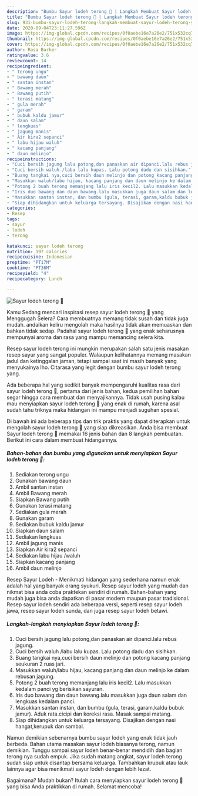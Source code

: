 ```yaml
---
description: "Bumbu Sayur lodeh terong 🍆 | Langkah Membuat Sayur lodeh terong 🍆 Yang Lezat"
title: "Bumbu Sayur lodeh terong 🍆 | Langkah Membuat Sayur lodeh terong 🍆 Yang Lezat"
slug: 931-bumbu-sayur-lodeh-terong-langkah-membuat-sayur-lodeh-terong-yang-lezat
date: 2020-09-04T23:11:27.596Z
image: https://img-global.cpcdn.com/recipes/0f0aebe16e7a26e2/751x532cq70/sayur-lodeh-terong-🍆-foto-resep-utama.jpg
thumbnail: https://img-global.cpcdn.com/recipes/0f0aebe16e7a26e2/751x532cq70/sayur-lodeh-terong-🍆-foto-resep-utama.jpg
cover: https://img-global.cpcdn.com/recipes/0f0aebe16e7a26e2/751x532cq70/sayur-lodeh-terong-🍆-foto-resep-utama.jpg
author: Rosa Barker
ratingvalue: 3.6
reviewcount: 14
recipeingredient:
- " terong ungu"
- " bawang daun"
- " santan instan"
- " Bawang merah"
- " Bawang putih"
- " terasi matang"
- " gula merah"
- " garam"
- " bubuk kaldu jamur"
- " daun salam"
- " lengkuas"
- " jagung manis"
- " Air kira2 sepanci"
- " labu hijau waluh"
- " kacang panjang"
- " daun melinjo"
recipeinstructions:
- "Cuci bersih jagung lalu potong,dan panaskan air dipanci.lalu rebus jagung."
- "Cuci bersih waluh /labu lalu kupas. Lalu potong dadu dan sisihkan."
- "Buang tangkai nya,cuci bersih daun melinjo dan potong kacang panjang seukuran 2 ruas jari."
- "Masukkan waluh/labu hijau, kacang panjang dan daun melinjo ke dalam rebusan jagung."
- "Potong 2 buah terong memanjang lalu iris kecil2. Lalu masukkan kedalam panci yg berisikan sayuran."
- "Iris duo bawang dan daun bawang.lalu masukkan juga daun salam dan lengkuas kedalam panci."
- "Masukkan santan instan, dan bumbu (gula, terasi, garam,kaldu bubuk jamur). Aduk rata.cicipi dan koreksi rasa. Masak sampai matang."
- "Siap dihidangkan untuk keluarga tersayang. Disajikan dengan nasi hangat,kerupuk dan sambal."
categories:
- Resep
tags:
- sayur
- lodeh
- terong

katakunci: sayur lodeh terong 
nutrition: 197 calories
recipecuisine: Indonesian
preptime: "PT17M"
cooktime: "PT36M"
recipeyield: "4"
recipecategory: Lunch

---
```



![Sayur lodeh terong 🍆](https://img-global.cpcdn.com/recipes/0f0aebe16e7a26e2/751x532cq70/sayur-lodeh-terong-🍆-foto-resep-utama.jpg)

Kamu Sedang mencari inspirasi resep sayur lodeh terong 🍆 yang Menggugah Selera? Cara membuatnya memang tidak susah dan tidak juga mudah. andaikan keliru mengolah maka hasilnya tidak akan memuaskan dan bahkan tidak sedap. Padahal sayur lodeh terong 🍆 yang enak seharusnya mempunyai aroma dan rasa yang mampu memancing selera kita.

Resep sayur lodeh terong ini mungkin merupakan salah satu jenis masakan resep sayur yang sangat populer. Walaupun kelihatannya memang masakan jadul dan ketinggalan jaman, tetapi sampai saat ini masih banyak yang menyukainya lho. Citarasa yang legit dengan bumbu sayur lodeh terong yang.

Ada beberapa hal yang sedikit banyak mempengaruhi kualitas rasa dari sayur lodeh terong 🍆, pertama dari jenis bahan, kedua pemilihan bahan segar hingga cara membuat dan menyajikannya. Tidak usah pusing kalau mau menyiapkan sayur lodeh terong 🍆 yang enak di rumah, karena asal sudah tahu triknya maka hidangan ini mampu menjadi suguhan spesial.


Di bawah ini ada beberapa tips dan trik praktis yang dapat diterapkan untuk mengolah sayur lodeh terong 🍆 yang siap dikreasikan. Anda bisa membuat Sayur lodeh terong 🍆 memakai 16 jenis bahan dan 8 langkah pembuatan. Berikut ini cara dalam membuat hidangannya.

<!--inarticleads1-->

##### Bahan-bahan dan bumbu yang digunakan untuk menyiapkan Sayur lodeh terong 🍆:

1. Sediakan  terong ungu
1. Gunakan  bawang daun
1. Ambil  santan instan
1. Ambil  Bawang merah
1. Siapkan  Bawang putih
1. Gunakan  terasi matang
1. Sediakan  gula merah
1. Gunakan  garam
1. Sediakan  bubuk kaldu jamur
1. Siapkan  daun salam
1. Sediakan  lengkuas
1. Ambil  jagung manis
1. Siapkan  Air kira2 sepanci
1. Sediakan  labu hijau /waluh
1. Siapkan  kacang panjang
1. Ambil  daun melinjo


Resep Sayur Lodeh - Menikmati hidangan yang sederhana namun enak adalah hal yang banyak orang syukuri. Resep sayur lodeh yang mudah dan nikmat bisa anda coba praktekan sendiri di rumah. Bahan-bahan yang mudah juga bisa anda dapatkan di pasar modern maupun pasar tradisional. Resep sayur lodeh sendiri ada beberapa versi, seperti resep sayur lodeh jawa, resep sayur lodeh sunda, dan juga resep sayur lodeh betawi. 

<!--inarticleads2-->

##### Langkah-langkah menyiapkan Sayur lodeh terong 🍆:

1. Cuci bersih jagung lalu potong,dan panaskan air dipanci.lalu rebus jagung.
1. Cuci bersih waluh /labu lalu kupas. Lalu potong dadu dan sisihkan.
1. Buang tangkai nya,cuci bersih daun melinjo dan potong kacang panjang seukuran 2 ruas jari.
1. Masukkan waluh/labu hijau, kacang panjang dan daun melinjo ke dalam rebusan jagung.
1. Potong 2 buah terong memanjang lalu iris kecil2. Lalu masukkan kedalam panci yg berisikan sayuran.
1. Iris duo bawang dan daun bawang.lalu masukkan juga daun salam dan lengkuas kedalam panci.
1. Masukkan santan instan, dan bumbu (gula, terasi, garam,kaldu bubuk jamur). Aduk rata.cicipi dan koreksi rasa. Masak sampai matang.
1. Siap dihidangkan untuk keluarga tersayang. Disajikan dengan nasi hangat,kerupuk dan sambal.


Namun demikian sebenarnya bumbu sayur lodeh yang enak tidak jauh berbeda. Bahan utama masakan sayur lodeh biasanya terong, namun demikian. Tunggu sampai sayur lodeh benar-benar mendidih dan bagian terong nya sudah empuk. Jika sudah matang angkat, sayur lodeh terong sudah siap untuk disantap bersama keluarga. Tambahkan krupuk atau lauk lainnya agar bisa menikmati sayur lodeh dengan lebih lezat. 

Bagaimana? Mudah bukan? Itulah cara menyiapkan sayur lodeh terong 🍆 yang bisa Anda praktikkan di rumah. Selamat mencoba!
